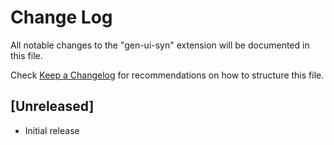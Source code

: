 # Change Log

All notable changes to the "gen-ui-syn" extension will be documented in this file.

Check [Keep a Changelog](http://keepachangelog.com/) for recommendations on how to structure this file.

## [Unreleased]

- Initial release